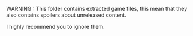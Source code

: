 WARNING : This folder contains extracted game files, this mean that they also contains spoilers about unreleased content.

I highly recommend you to ignore them.